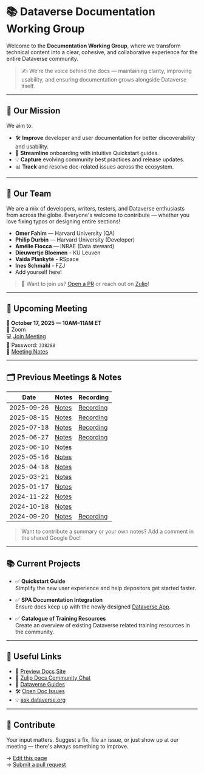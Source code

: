 # 📚 Dataverse Documentation Working Group

Welcome to the **Documentation Working Group**, where we transform technical content into a clear, cohesive, and collaborative experience for the entire Dataverse community.

> ✍️ We’re the voice behind the docs — maintaining clarity, improving usability, and ensuring documentation grows alongside Dataverse itself.

---

## 🎯 Our Mission

We aim to:

- 🛠️ **Improve** developer and user documentation for better discoverability and usability.
- 🚀 **Streamline** onboarding with intuitive Quickstart guides.
- 💡 **Capture** evolving community best practices and release updates.
- 📊 **Track** and resolve doc-related issues across the ecosystem.

---

## 👥 Our Team

We are a mix of developers, writers, testers, and Dataverse enthusiasts from across the globe. Everyone's welcome to contribute — whether you love fixing typos or designing entire sections!

- **Omer Fahim** — Harvard University (QA)
- **Philip Durbin** — Harvard University (Developer)
- **Amélie Fiocca** — INRAE (Data steward)
- **Dieuwertje Bloemen** - KU Leuven
- **Vaida Plankytè** - RSpace
- **Ines Schmahl** - FZJ
- Add yourself here!

> 🫶 Want to join us? [Open a PR](https://github.com/gdcc/www.gdcc.io) or reach out on [Zulip](https://dataverse.zulipchat.com/#narrow/channel/446770-docs)!

---

## 📅 Upcoming Meeting

**📆 October 17, 2025 — 10AM–11AM ET**  
📍 Zoom  
💻 [Join Meeting](https://harvard.zoom.us/j/98933135345?pwd=sUKojqQE5UwyIzY4aVDdgbs7uNFui2.1)  
🔐 Password: `338288`  
📝 [Meeting Notes](https://docs.google.com/document/d/1dX8ktajVsRDk-MDF-yHWV0f4vIe8U3DWrSzIerVGlF8/edit?usp=sharing)  

---

## 🗂️ Previous Meetings & Notes

| Date        | Notes           | Recording      |
|-------------|------------------|----------------|
| 2025-09-26  | [Notes](https://docs.google.com/document/d/1dX8ktajVsRDk-MDF-yHWV0f4vIe8U3DWrSzIerVGlF8/edit?usp=sharing) | [Recording](https://drive.google.com/file/d/1a7LLwI2oHEte7XOwhvz7F7Y2_0RtR2c8/view?usp=sharing) |
| 2025-08-15  | [Notes](https://docs.google.com/document/d/1dX8ktajVsRDk-MDF-yHWV0f4vIe8U3DWrSzIerVGlF8/edit?usp=sharing) | [Recording](https://drive.google.com/file/d/1hyXwnVIYeqrT7hAuQKG6fUgk7lSO0puO/view?usp=sharing) |
| 2025-07-18  | [Notes](https://docs.google.com/document/d/1dX8ktajVsRDk-MDF-yHWV0f4vIe8U3DWrSzIerVGlF8/edit?usp=sharing) | [Recording](https://drive.google.com/file/d/1PPZE_sBm-Ky1e1M7Kj8DVi584pUNInBX/view?usp=drive_link) |
| 2025-06-27  | [Notes](https://docs.google.com/document/d/1dX8ktajVsRDk-MDF-yHWV0f4vIe8U3DWrSzIerVGlF8/edit?usp=sharing) | [Recording](https://drive.google.com/file/d/1wIlck6tD6FB0Grt8i2qbA_Nrm_yAmies/view?usp=drive_link) |
| 2025-06-10  | [Notes](https://docs.google.com/document/d/1dX8ktajVsRDk-MDF-yHWV0f4vIe8U3DWrSzIerVGlF8/edit?usp=sharing) |                |
| 2025-05-16  | [Notes](https://docs.google.com/document/d/1dX8ktajVsRDk-MDF-yHWV0f4vIe8U3DWrSzIerVGlF8/edit?usp=sharing)       |                |
| 2025-04-18  | [Notes](https://docs.google.com/document/d/1dX8ktajVsRDk-MDF-yHWV0f4vIe8U3DWrSzIerVGlF8/edit?usp=sharing)       |                |
| 2025-03-21  | [Notes](https://docs.google.com/document/d/1dX8ktajVsRDk-MDF-yHWV0f4vIe8U3DWrSzIerVGlF8/edit?usp=sharing)       |                |
| 2025-01-17  | [Notes](https://docs.google.com/document/d/1dX8ktajVsRDk-MDF-yHWV0f4vIe8U3DWrSzIerVGlF8/edit?usp=sharing)       |                |
| 2024-11-22  | [Notes](https://docs.google.com/document/d/1dX8ktajVsRDk-MDF-yHWV0f4vIe8U3DWrSzIerVGlF8/edit?usp=sharing)       |                |
| 2024-10-18  | [Notes](https://docs.google.com/document/d/1dX8ktajVsRDk-MDF-yHWV0f4vIe8U3DWrSzIerVGlF8/edit?usp=sharing)       |                |
| 2024-09-20  | [Notes](https://docs.google.com/document/d/1dX8ktajVsRDk-MDF-yHWV0f4vIe8U3DWrSzIerVGlF8/edit?usp=sharing)       | [Recording](#) |

> Want to contribute a summary or your own notes? Add a comment in the shared Google Doc!

---

## 📚 Current Projects

- ✅ **Quickstart Guide**  
  Simplify the new user experience and help depositors get started faster.
  
- ✅ **SPA Documentation Integration**  
  Ensure docs keep up with the newly designed [Dataverse App](https://github.com/IQSS/dataverse-frontend).

- ✅ **Catalogue of Training Resources**  
  Create an overview of existing Dataverse related training resources in the community.

---

## 🔗 Useful Links

- 📘 [Preview Docs Site](https://preview.guides.gdcc.io/)
- 💬 [Zulip Docs Community Chat](https://dataverse.zulipchat.com/#channels/446770/docs/general)
- 🧪 [Dataverse Guides](https://guides.dataverse.org/en/latest/)
- 🛠️ [Open Doc Issues](https://github.com/IQSS/dataverse/labels/Feature%3A%20User%20Guide)
- 💡 [ask.dataverse.org](https://ask.dataverse.org)

---

## 🤝 Contribute

Your input matters. Suggest a fix, file an issue, or just show up at our meeting — there's always something to improve.

→ [Edit this page](https://github.com/gdcc/www.gdcc.io/edit/main/source/working-groups/documentation.md)  
→ [Submit a pull request](https://github.com/gdcc/www.gdcc.io/pulls)
